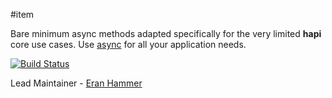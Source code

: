 #item

Bare minimum async methods adapted specifically for the very limited **hapi** core use cases. Use
[async](https://github.com/caolan/async) for all your application needs.

[![Build Status](https://secure.travis-ci.org/hapijs/item.png)](http://travis-ci.org/hapijs/item)

Lead Maintainer - [Eran Hammer](https://github.com/hueniverse)
